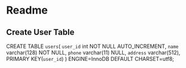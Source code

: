 # Readme


## Create User Table
CREATE TABLE `users`(
 `user_id` int NOT NULL AUTO_INCREMENT,
 `name` varchar(128) NOT NULL,
 `phone` varchar(11) NULL,
 `address` varchar(512),
 PRIMARY KEY(`user_id`)
) ENGINE=InnoDB DEFAULT CHARSET=utf8;
